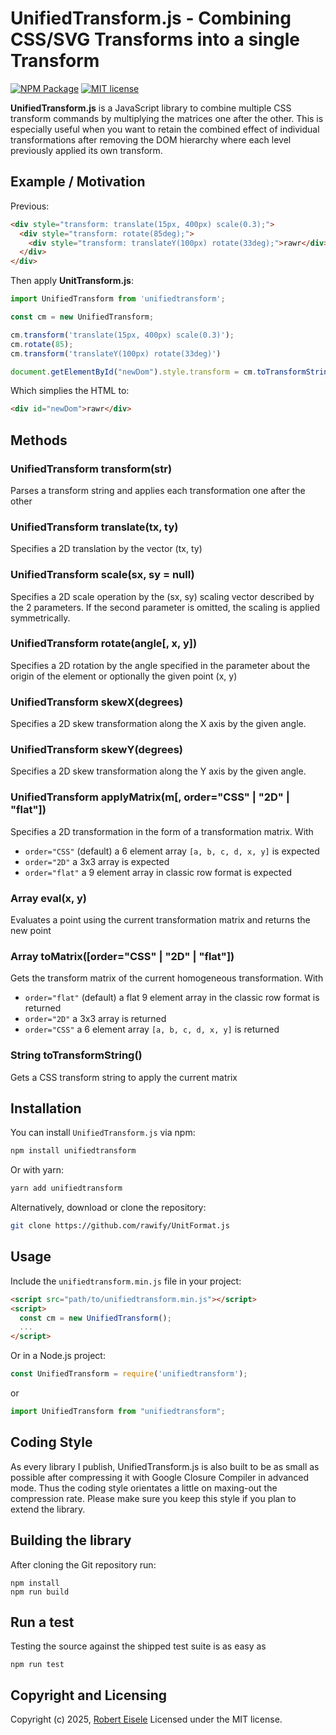 # UnifiedTransform.js - Combining CSS/SVG Transforms into a single Transform

[![NPM Package](https://img.shields.io/npm/v/unifiedtransform.svg?style=flat)](https://npmjs.org/package/unifiedtransform "View this project on npm")
[![MIT license](http://img.shields.io/badge/license-MIT-brightgreen.svg)](http://opensource.org/licenses/MIT)

**UnifiedTransform.js** is a JavaScript library to combine multiple CSS transform commands by multiplying the matrices one after the other. This is especially useful when you want to retain the combined effect of individual transformations after removing the DOM hierarchy where each level previously applied its own transform.

## Example / Motivation

Previous:

```html
<div style="transform: translate(15px, 400px) scale(0.3);">
  <div style="transform: rotate(85deg);">
    <div style="transform: translateY(100px) rotate(33deg);">rawr</div>
  </div>
</div>
```

Then apply **UnitTransform.js**:

```js
import UnifiedTransform from 'unifiedtransform';

const cm = new UnifiedTransform;

cm.transform('translate(15px, 400px) scale(0.3)');
cm.rotate(85);
cm.transform('translateY(100px) rotate(33deg)')

document.getElementById("newDom").style.transform = cm.toTransformString());
```

Which simplies the HTML to:

```html
<div id="newDom">rawr</div>
```

## Methods

### UnifiedTransform transform(str)

Parses a transform string and applies each transformation one after the other

### UnifiedTransform translate(tx, ty)

Specifies a 2D translation by the vector (tx, ty)

### UnifiedTransform scale(sx, sy = null)

Specifies a 2D scale operation by the (sx, sy) scaling vector described by the 2 parameters. If the second parameter is omitted, the scaling is applied symmetrically. 

### UnifiedTransform rotate(angle[, x, y])

Specifies a 2D rotation by the angle specified in the parameter about the origin of the element or optionally the given point (x, y)

### UnifiedTransform skewX(degrees)

Specifies a 2D skew transformation along the X axis by the given angle.

### UnifiedTransform skewY(degrees)

Specifies a 2D skew transformation along the Y axis by the given angle.

### UnifiedTransform applyMatrix(m[, order="CSS" | "2D" | "flat"])

Specifies a 2D transformation in the form of a transformation matrix. With 

- `order="CSS"` (default) a 6 element array `[a, b, c, d, x, y]` is expected
- `order="2D"` a 3x3 array is expected
- `order="flat"` a 9 element array in classic row format is expected

### Array eval(x, y)

Evaluates a point using the current transformation matrix and returns the new point

### Array toMatrix([order="CSS" | "2D" | "flat"])

Gets the transform matrix of the current homogeneous transformation. With 

- `order="flat"` (default) a flat 9 element array in the classic row format is returned
- `order="2D"` a 3x3 array is returned 
- `order="CSS"` a 6 element array `[a, b, c, d, x, y]` is returned

### String toTransformString()

Gets a CSS transform string to apply the current matrix


## Installation

You can install `UnifiedTransform.js` via npm:

```bash
npm install unifiedtransform
```

Or with yarn:

```bash
yarn add unifiedtransform
```

Alternatively, download or clone the repository:

```bash
git clone https://github.com/rawify/UnitFormat.js
```

## Usage

Include the `unifiedtransform.min.js` file in your project:

```html
<script src="path/to/unifiedtransform.min.js"></script>
<script>
  const cm = new UnifiedTransform();
  ...
</script>
```

Or in a Node.js project:

```javascript
const UnifiedTransform = require('unifiedtransform');
```

or

```javascript
import UnifiedTransform from "unifiedtransform";
```

## Coding Style

As every library I publish, UnifiedTransform.js is also built to be as small as possible after compressing it with Google Closure Compiler in advanced mode. Thus the coding style orientates a little on maxing-out the compression rate. Please make sure you keep this style if you plan to extend the library.

## Building the library

After cloning the Git repository run:

```
npm install
npm run build
```

## Run a test

Testing the source against the shipped test suite is as easy as

```
npm run test
```

## Copyright and Licensing

Copyright (c) 2025, [Robert Eisele](https://raw.org/)
Licensed under the MIT license.
